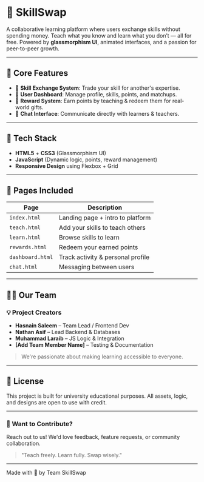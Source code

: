 # 🌟 SkillSwap

A collaborative learning platform where users exchange skills without spending money. Teach what you know and learn what you don’t — all for free. Powered by **glassmorphism UI**, animated interfaces, and a passion for peer-to-peer growth.

---

## 🧠 Core Features

- 🔄 **Skill Exchange System**: Trade your skill for another's expertise.
- 👤 **User Dashboard**: Manage profile, skills, points, and matchups.
- 💎 **Reward System**: Earn points by teaching & redeem them for real-world gifts.
- 💬 **Chat Interface**: Communicate directly with learners & teachers.

---

## 🚀 Tech Stack

- **HTML5** + **CSS3** (Glassmorphism UI)
- **JavaScript** (Dynamic logic, points, reward management)
- **Responsive Design** using Flexbox + Grid

---

## 📁 Pages Included

| Page         | Description                             |
|--------------|-----------------------------------------|
| `index.html` | Landing page + intro to platform        |
| `teach.html` | Add your skills to teach others         |
| `learn.html` | Browse skills to learn                  |
| `rewards.html` | Redeem your earned points              |
| `dashboard.html` | Track activity & personal profile    |
| `chat.html` | Messaging between users                  |


---

## 🧑‍💻 Our Team

### 💡 Project Creators

- **Hasnain Saleem** – Team Lead / Frontend Dev
- **Nathan Asif** – Lead Backend & Databases
- **Muhammad Laraib** – JS Logic & Integration
- **[Add Team Member Name]** – Testing & Documentation

> We're passionate about making learning accessible to everyone.

---

## 📜 License

This project is built for university educational purposes. All assets, logic, and designs are open to use with credit.

---

### 💬 Want to Contribute?
Reach out to us! We'd love feedback, feature requests, or community collaboration.

> "Teach freely. Learn fully. Swap wisely."

---

Made with 💙 by Team SkillSwap

